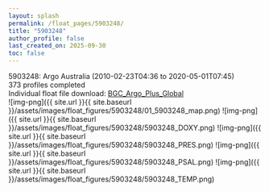```yaml
---
layout: splash
permalink: /float_pages/5903248/
title: "5903248"
author_profile: false
last_created_on: 2025-09-30
toc: false
---
```

 
5903248: Argo Australia (2010-02-23T04:36 to 2020-05-01T07:45)\
373 profiles completed\
Individual float file download: [BGC_Argo_Plus_Global](https://ftp.soest.hawaii.edu/bgc_argo_plus/Individual_Floats/outliers_removed/5903248_Sprof_processed.nc)\
![img-png]({{ site.url }}{{ site.baseurl }}/assets/images/float_figures/5903248/01_5903248_map.png)
![img-png]({{ site.url }}{{ site.baseurl }}/assets/images/float_figures/5903248/5903248_DOXY.png)
![img-png]({{ site.url }}{{ site.baseurl }}/assets/images/float_figures/5903248/5903248_PRES.png)
![img-png]({{ site.url }}{{ site.baseurl }}/assets/images/float_figures/5903248/5903248_PSAL.png)
![img-png]({{ site.url }}{{ site.baseurl }}/assets/images/float_figures/5903248/5903248_TEMP.png)
